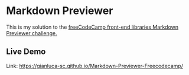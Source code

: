 # Markdown Previewer
This is my solution to the [freeCodeCamp front-end libraries Markdown Previewer challenge.](https://www.freecodecamp.org/learn/front-end-development-libraries/front-end-development-libraries-projects/build-a-markdown-previewer)

## Live Demo
Link: https://gianluca-sc.github.io/Markdown-Previewer-Freecodecamp/

